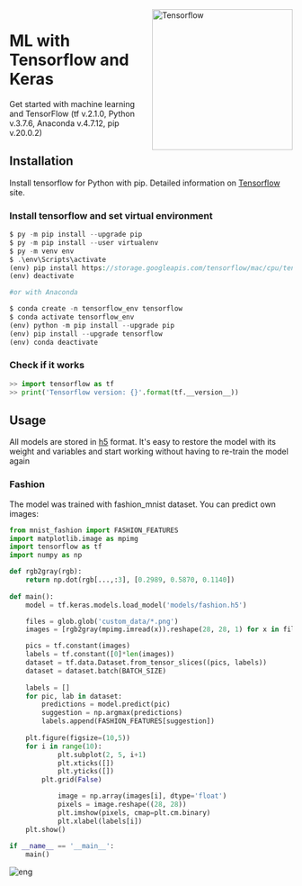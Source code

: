 <img src="https://seeklogo.com/images/T/tensorflow-logo-AE5100E55E-seeklogo.com.png" width="250" align="right" alt="Tensorflow">

# ML with Tensorflow and Keras
Get started with machine learning and TensorFlow (tf v.2.1.0, Python v.3.7.6, Anaconda v.4.7.12, pip v.20.0.2)

## Installation

Install tensorflow for Python with pip. Detailed information on [Tensorflow](https://www.tensorflow.org/install/pip) site.

### Install tensorflow and set virtual environment

```php
$ py -m pip install --upgrade pip
$ py -m pip install --user virtualenv
$ py -m venv env
$ .\env\Scripts\activate
(env) pip install https://storage.googleapis.com/tensorflow/mac/cpu/tensorflow-1.8.0-py3-none-any.whl
(env) deactivate

#or with Anaconda

$ conda create -n tensorflow_env tensorflow
$ conda activate tensorflow_env
(env) python -m pip install --upgrade pip
(env) pip install --upgrade tensorflow
(env) conda deactivate
```

### Check if it works
```python
>> import tensorflow as tf
>> print('Tensorflow version: {}'.format(tf.__version__))
```
## Usage

All models are stored in [h5](https://en.wikipedia.org/wiki/Hierarchical_Data_Format) format. It's easy to restore the model with its weight and variables and start working without having to re-train the model again

### Fashion

The model was trained with fashion_mnist dataset. You can predict own images:

```python
from mnist_fashion import FASHION_FEATURES
import matplotlib.image as mpimg
import tensorflow as tf
import numpy as np

def rgb2gray(rgb):
	return np.dot(rgb[...,:3], [0.2989, 0.5870, 0.1140])
 
def main():
	model = tf.keras.models.load_model('models/fashion.h5')

	files = glob.glob('custom_data/*.png')
	images = [rgb2gray(mpimg.imread(x)).reshape(28, 28, 1) for x in files]

	pics = tf.constant(images)
	labels = tf.constant([0]*len(images))
	dataset = tf.data.Dataset.from_tensor_slices((pics, labels))
  	dataset = dataset.batch(BATCH_SIZE)
  
	labels = []
	for pic, lab in dataset:
		predictions = model.predict(pic)
		suggestion = np.argmax(predictions)
		labels.append(FASHION_FEATURES[suggestion])
    
  	plt.figure(figsize=(10,5))
  	for i in range(10):
	    	plt.subplot(2, 5, i+1)
	    	plt.xticks([])
	    	plt.yticks([])
	 	plt.grid(False)

    		image = np.array(images[i], dtype='float')
    		pixels = image.reshape((28, 28))
    		plt.imshow(pixels, cmap=plt.cm.binary)
    		plt.xlabel(labels[i])
  	plt.show()
 
if __name__ == '__main__':
  	main()    
```

![eng](https://user-images.githubusercontent.com/30366483/73892793-1c856100-4878-11ea-860f-eff4b53936df.png)

